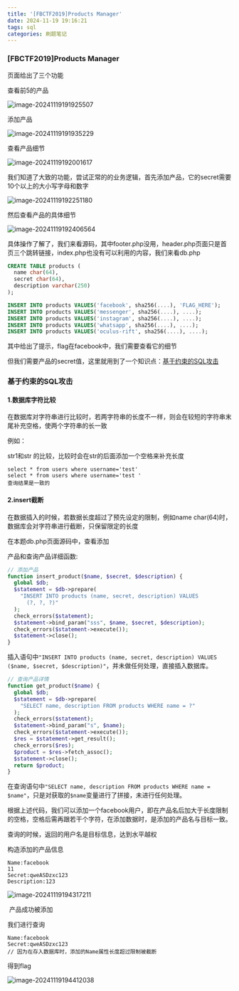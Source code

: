 ```yaml
---
title: '[FBCTF2019]Products Manager'
date: 2024-11-19 19:16:21
tags: sql
categories: 刷题笔记
---
```


### [FBCTF2019]Products Manager

页面给出了三个功能

查看前5的产品

![image-20241119191925507](https://insey.oss-cn-shenzhen.aliyuncs.com/kin/202411191919624.png)

添加产品

![image-20241119191935229](https://insey.oss-cn-shenzhen.aliyuncs.com/kin/202411191919293.png)

查看产品细节

![image-20241119192001617](https://insey.oss-cn-shenzhen.aliyuncs.com/kin/202411191920655.png)

我们知道了大致的功能，尝试正常的的业务逻辑，首先添加产品，它的secret需要10个以上的大小写字母和数字

![image-20241119192251180](https://insey.oss-cn-shenzhen.aliyuncs.com/kin/202411191922233.png)

然后查看产品的具体细节

![image-20241119192406564](https://insey.oss-cn-shenzhen.aliyuncs.com/kin/202411191924636.png)

具体操作了解了，我们来看源码，其中footer.php没用，header.php页面只是首页三个跳转链接，index.php也没有可以利用的内容，我们来看db.php

```sql
CREATE TABLE products (
  name char(64),
  secret char(64),
  description varchar(250)
);

INSERT INTO products VALUES('facebook', sha256(....), 'FLAG_HERE');
INSERT INTO products VALUES('messenger', sha256(....), ....);
INSERT INTO products VALUES('instagram', sha256(....), ....);
INSERT INTO products VALUES('whatsapp', sha256(....), ....);
INSERT INTO products VALUES('oculus-rift', sha256(....), ....);

```

其中给出了提示，flag在facebook中，我们需要查看它的细节

但我们需要产品的secret值，这里就用到了一个知识点：[基于约束的SQL攻击]()

### 基于约束的SQL攻击

#### 1.数据库字符比较

在数据库对字符串进行比较时，若两字符串的长度不一样，则会在较短的字符串末尾补充空格，使两个字符串的长一致

例如：

str1和str 的比较，比较时会在str的后面添加一个空格来补充长度

```
select * from users where username='test'
select * from users where username='test '
查询结果是一致的 
```

#### 2.insert截断

在数据插入的时候，若数据长度超过了预先设定的限制，例如name char(64)时，数据库会对字符串进行截断，只保留限定的长度

在本题db.php页面源码中，查看添加

产品和查询产品详细函数:

```php
// 添加产品
function insert_product($name, $secret, $description) {
  global $db;
  $statement = $db->prepare(
    "INSERT INTO products (name, secret, description) VALUES
      (?, ?, ?)"
  );
  check_errors($statement);
  $statement->bind_param("sss", $name, $secret, $description);
  check_errors($statement->execute());
  $statement->close();
}

```

插入语句中`"INSERT INTO products (name, secret, description) VALUES ($name, $secret, $description)"`，并未做任何处理，直接插入数据库。

```php
// 查询产品详情
function get_product($name) {
  global $db;
  $statement = $db->prepare(
    "SELECT name, description FROM products WHERE name = ?"
  );
  check_errors($statement);
  $statement->bind_param("s", $name);
  check_errors($statement->execute());
  $res = $statement->get_result();
  check_errors($res);
  $product = $res->fetch_assoc();
  $statement->close();
  return $product;
}

```

在查询语句中`"SELECT name, description FROM products WHERE name = $name"`，只是对获取的`$name`变量进行了拼接，未进行任何处理。

根据上述代码，我们可以添加一个facebook用户，即在产品名后加大于长度限制的空格，空格后需再跟若干个字符，在添加数据时，是添加的产品名与目标一致。

查询的时候，返回的用户名是目标信息，达到水平越权

构造添加的产品信息

```
Name:facebook                                                            11
Secret:qweASDzxc123
Description:123

```

![image-20241119194317211](https://insey.oss-cn-shenzhen.aliyuncs.com/kin/202411191943243.png)

​	产品成功被添加

我们进行查询

```
Name:facebook
Secret:qweASDzxc123
// 因为在存入数据库时，添加的Name属性长度超过限制被截断

```

得到flag

![image-20241119194412038](https://insey.oss-cn-shenzhen.aliyuncs.com/kin/202411191944069.png)
